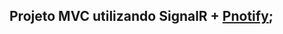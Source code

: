 Projeto MVC utilizando SignalR + [Pnotify];
---------------

[Pnotify]: http://pinesframework.org/pnotify/